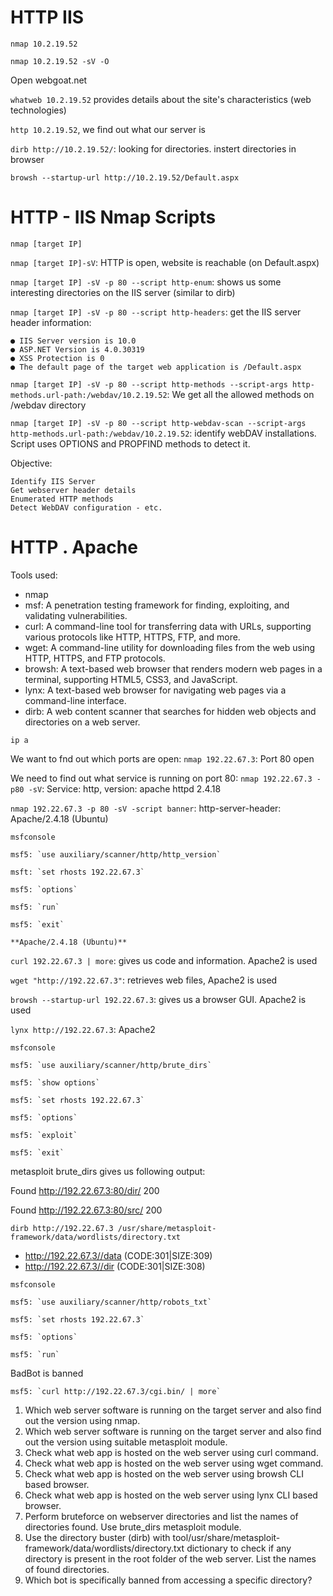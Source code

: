# HTTP IIS

`nmap 10.2.19.52`

`nmap 10.2.19.52 -sV -O`

Open webgoat.net

`whatweb 10.2.19.52` provides details about the site's characteristics (web technologies)

`http 10.2.19.52`, we find out what our server is

`dirb http://10.2.19.52/`: looking for directories. instert directories in browser

`browsh --startup-url http://10.2.19.52/Default.aspx`


# HTTP - IIS Nmap Scripts

`nmap [target IP]`

`nmap [target IP]-sV`: HTTP is open, website is reachable (on Default.aspx)

`nmap [target IP] -sV -p 80 --script http-enum`: shows us some interesting directories on the IIS server (similar to dirb)

`nmap [target IP] -sV -p 80 --script http-headers`: get the IIS server header information:

    ● IIS Server version is 10.0
    ● ASP.NET Version is 4.0.30319
    ● XSS Protection is 0
    ● The default page of the target web application is /Default.aspx
    
`nmap [target IP] -sV -p 80 --script http-methods --script-args http-methods.url-path:/webdav/10.2.19.52`: We get all the allowed methods on /webdav directory

`nmap [target IP] -sV -p 80 --script http-webdav-scan --script-args http-methods.url-path:/webdav/10.2.19.52`: identify webDAV installations. Script uses OPTIONS and PROPFIND methods to detect it.


Objective: 

    Identify IIS Server
    Get webserver header details
    Enumerated HTTP methods
    Detect WebDAV configuration - etc.

# HTTP . Apache

Tools used:
- nmap
- msf:     A penetration testing framework for finding, exploiting, and validating vulnerabilities.
- curl:    A command-line tool for transferring data with URLs, supporting various protocols like HTTP, HTTPS, FTP, and more.
- wget:    A command-line utility for downloading files from the web using HTTP, HTTPS, and FTP protocols.
- browsh:  A text-based web browser that renders modern web pages in a terminal, supporting HTML5, CSS3, and JavaScript.
- lynx:    A text-based web browser for navigating web pages via a command-line interface.
- dirb:    A web content scanner that searches for hidden web objects and directories on a web server.

`ip a`

We want to fnd out which ports are open:
`nmap 192.22.67.3`: Port 80 open

We need to find out what service is running on port 80:
`nmap 192.22.67.3 -p80 -sV`: Service: http, version: apache httpd 2.4.18

`nmap 192.22.67.3 -p 80 -sV -script banner`: http-server-header: Apache/2.4.18 (Ubuntu)

`msfconsole`

    msf5: `use auxiliary/scanner/http/http_version`
    
    msft: `set rhosts 192.22.67.3`
    
    msf5: `options`
    
    msf5: `run`

    msf5: `exit`
    
    **Apache/2.4.18 (Ubuntu)**

`curl 192.22.67.3 | more`: gives us code and information. Apache2 is used 

`wget "http://192.22.67.3"`: retrieves web files, Apache2 is used

`browsh --startup-url 192.22.67.3`: gives us a browser GUI. Apache2 is used

`lynx http://192.22.67.3`: Apache2

`msfconsole`

    msf5: `use auxiliary/scanner/http/brute_dirs`

    msf5: `show options`
    
    msf5: `set rhosts 192.22.67.3`
    
    msf5: `options`
    
    msf5: `exploit`
    
    msf5: `exit`
    
metasploit brute_dirs gives us following output:

Found http://192.22.67.3:80/dir/ 200

Found http://192.22.67.3:80/src/ 200

`dirb http://192.22.67.3 /usr/share/metasploit-framework/data/wordlists/directory.txt`
+ http://192.22.67.3//data (CODE:301|SIZE:309)          
+ http://192.22.67.3//dir (CODE:301|SIZE:308)

`msfconsole`

    msf5: `use auxiliary/scanner/http/robots_txt`
    
    msf5: `set rhosts 192.22.67.3`
    
    msf5: `options`
    
    msf5: `run`
    
BadBot is banned

    msf5: `curl http://192.22.67.3/cgi.bin/ | more`

1. Which web server software is running on the target server and also find out the version using nmap.
2. Which web server software is running on the target server and also find out the version using suitable metasploit module.
3. Check what web app is hosted on the web server using curl command.
4. Check what web app is hosted on the web server using wget command.
5. Check what web app is hosted on the web server using browsh CLI based browser.
6. Check what web app is hosted on the web server using lynx CLI based browser.
7. Perform bruteforce on webserver directories and list the names of directories found. Use brute_dirs metasploit module.
8. Use the directory buster (dirb) with tool/usr/share/metasploit-framework/data/wordlists/directory.txt dictionary to check if any directory is present in the root folder of the web server. List the names of found directories.
9. Which bot is specifically banned from accessing a specific directory?





